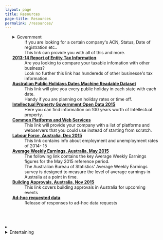 ```yaml
---
layout: page
title: Resources
page-title: Resources
permalink: /resources/
---
```


<div class="container">




<ul style= "list-style-type:none">
<li><details>
<summary>  Government </summary>
<a class ="linkcolour" href="http://data.gov.au/dataset/asic-companies-register"><b>ASIC - Company Register</b> </a></li>
<dd> If you are looking for a certain company's ACN, Status, Date of registration etc..  <br>This link can provide you with all of this and more.</dd>

<li><dt><a class ="linkcolour" href="http://data.gov.au/dataset/corporate-transparency/resource/237d7ede-3a63-4b9b-9434-2f79b9d70ce8?view_id=be58448a-dbf9-41af-9e20-7e9ee2796633"><b>2013-14 Report of Entity Tax Information</b> </a></dt></li>
<dd> Are you looking to compare your taxable infomation with other business? <br> Look no further this link has hundereds of other businesse's tax information. </dd>

<li><dt><a class ="linkcolour" href="http://data.gov.au/dataset/australian-holidays-machine-readable-dataset"><b>Australian Public Holidays Dates Machine Readable Dataset</b> </a></dt></li>
<dd> This link will give you every public holiday in each state with each date. <br> Handy if you are planning on holiday rates or time off.</dd>

<li><dt><a class ="linkcolour" href="http://data.gov.au/dataset/ntellectual-property-government-open-data-2015"><b>Intellectual Property Government Open Data 2015</b> </a></dt></li>
<dd> Here you can find information on 100 years worth of Intellectual property.</dd>

<li><dt><a class ="linkcolour" href="http://data.gov.au/dataset/common-platforms-and-web-services"><b>Common Platforms and Web Services</b> </a></dt></li>
<dd> This link will provide your company with a list of platforms and webservers that you could use instead of starting from scratch.</dd>

<li><dt><a class ="linkcolour" href="http://www.abs.gov.au/ausstats/abs@.nsf/mf/6202.0"><b>Labour Force, Australia, Dec 2015</b> </a></dt></li>
<dd>This link contains info about employment and unemployment rates of 2014- 15</dd>

<li><dt><a class ="linkcolour" href="http://www.abs.gov.au/ausstats/abs@.nsf/mf/6302.0/"><b>Average Weekly Earnings, Australia, May 2015</b> </a></dt></li>
<dd> The following link contains the key Average Weekly Earnings figures for the May 2015 reference period. <br>
      The Australian Bureau of Statistics' Average Weekly Earnings survey is designed to measure the level of average earnings in Australia at a point in time. </dd>

<li><dt><a class ="linkcolour" href="http://www.abs.gov.au/ausstats/abs@.nsf/mf/8731.0"><b>Building Approvals, Australia, Nov 2015 
</b> </a></dt></li>
<dd> This link covers building approvals in Australia for upcoming events </dd>

<li><dt><a class ="linkcolour" href="http://data.gov.au/dataset/ad-hoc-data-requests"><b>Ad-hoc requested data</b> </a></dt></li>
<dd> Release of responses to ad-hoc data requests</dd></details></dl></ul>
</div>

<br> <br>

<div class="container2  pull-left">
<li><details>
<summary>  Entertaining  </summary>
<ul style= "list-style-type:none">


<a class ="linkcolour" href="http://sci-hub.cc"><b>Scientific paper trails</b> </a></li>
<dd> the first pirate website in the world to provide mass and public access to tens of millions of research papers</dd>
<summary> Links </summary>
<a class ="linkcolour" href="https://swapi.co/"><b>long time ago, in an API far, far away.</b> </a></li>
<dd> StarWars API is just for you starwars fans out there! Everyship every character, planet you name it from the 7 films,<br>
 can be found on this site and all info about them in a json format.</dd>





</li></details></ul>
</div>

